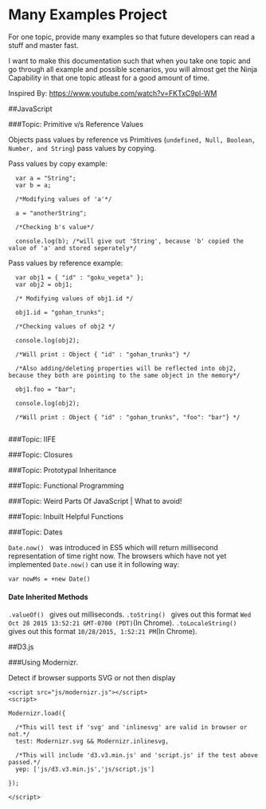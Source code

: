 # Many Examples Project

For one topic, provide many examples so that future developers can read a stuff and master fast.

I want to make this documentation such that when you take one topic and go through all example and possible scenarios, you will almost get the Ninja Capability in that one topic atleast for a good amount of time.

Inspired By: https://www.youtube.com/watch?v=FKTxC9pl-WM

##JavaScript

###Topic: Primitive v/s Reference Values

Objects pass values by reference vs Primitives (```undefined, Null, Boolean, Number, and String```) pass values by copying.

Pass values by copy example:

```
  var a = "String";
  var b = a;
  
  /*Modifying values of 'a'*/
  
  a = "anotherString";
  
  /*Checking b's value*/
  
  console.log(b); /*will give out 'String', because 'b' copied the value of 'a' and stored seperately*/
```

Pass values by reference example:

``` 
  var obj1 = { "id" : "goku_vegeta" };
  var obj2 = obj1;
  
  /* Modifying values of obj1.id */
  
  obj1.id = "gohan_trunks";
  
  /*Checking values of obj2 */
  
  console.log(obj2);
  
  /*Will print : Object { "id" : "gohan_trunks"} */
  
  /*Also adding/deleting properties will be reflected into obj2, because they both are pointing to the same object in the memory*/
  
  obj1.foo = "bar";
  
  console.log(obj2);
  
  /*Will print : Object { "id" : "gohan_trunks", "foo": "bar"} */
  
```

###Topic: IIFE

###Topic: Closures

###Topic: Prototypal Inheritance

###Topic: Functional Programming

###Topic: Weird Parts Of JavaScript | What to avoid!

###Topic: Inbuilt Helpful Functions

###Topic: Dates

```Date.now() ``` was introduced in ES5 which will return millisecond representation of time right now. The browsers which have not yet implemented ```Date.now()``` can use it in following way:

```var nowMs = +new Date()```

#### Date Inherited Methods
```.valueOf() ``` gives out milliseconds.
```.toString() ``` gives out this format ```Wed Oct 28 2015 13:52:21 GMT-0700 (PDT)```(In Chrome).
```.toLocaleString() ``` gives out this format ```10/28/2015, 1:52:21 PM```(In Chrome).

##D3.js

###Using Modernizr.

Detect if browser supports SVG or not then display

```
<script src="js/modernizr.js"></script>
<script>

Modernizr.load({

  /*This will test if 'svg' and 'inlinesvg' are valid in browser or not.*/
  test: Modernizr.svg && Modernizr.inlinesvg,
  
  /*This will include 'd3.v3.min.js' and 'script.js' if the test above passed.*/
  yep: ['js/d3.v3.min.js','js/script.js']
  
});

</script>
```
